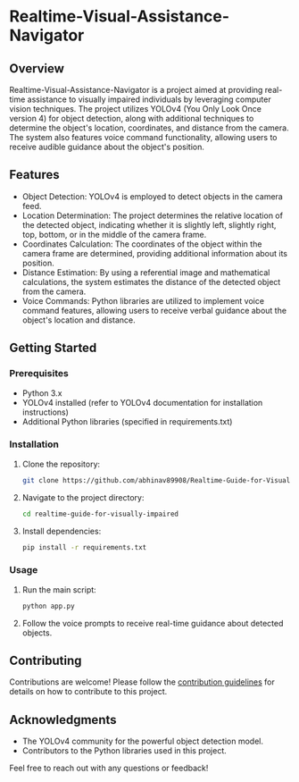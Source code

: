 # Realtime-Visual-Assistance-Navigator



## Overview

Realtime-Visual-Assistance-Navigator is a project aimed at providing real-time assistance to visually impaired individuals by leveraging computer vision techniques. The project utilizes YOLOv4 (You Only Look Once version 4) for object detection, along with additional techniques to determine the object's location, coordinates, and distance from the camera. The system also features voice command functionality, allowing users to receive audible guidance about the object's position.

## Features

- Object Detection: YOLOv4 is employed to detect objects in the camera feed.
- Location Determination: The project determines the relative location of the detected object, indicating whether it is slightly left, slightly right, top, bottom, or in the middle of the camera frame.
- Coordinates Calculation: The coordinates of the object within the camera frame are determined, providing additional information about its position.
- Distance Estimation: By using a referential image and mathematical calculations, the system estimates the distance of the detected object from the camera.
- Voice Commands: Python libraries are utilized to implement voice command features, allowing users to receive verbal guidance about the object's location and distance.

## Getting Started

### Prerequisites

- Python 3.x
- YOLOv4 installed (refer to YOLOv4 documentation for installation instructions)
- Additional Python libraries (specified in requirements.txt)

### Installation

1. Clone the repository:

    ```bash
    git clone https://github.com/abhinav89908/Realtime-Guide-for-Visually-Impaired.git
    ```

2. Navigate to the project directory:

    ```bash
    cd realtime-guide-for-visually-impaired
    ```

3. Install dependencies:

    ```bash
    pip install -r requirements.txt
    ```

### Usage

1. Run the main script:

    ```bash
    python app.py
    ```

2. Follow the voice prompts to receive real-time guidance about detected objects.

## Contributing

Contributions are welcome! Please follow the [contribution guidelines](CONTRIBUTING.md) for details on how to contribute to this project.

## Acknowledgments

- The YOLOv4 community for the powerful object detection model.
- Contributors to the Python libraries used in this project.

Feel free to reach out with any questions or feedback!

